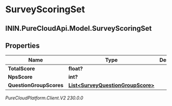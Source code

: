 # SurveyScoringSet

## ININ.PureCloudApi.Model.SurveyScoringSet

## Properties

|Name | Type | Description | Notes|
|------------ | ------------- | ------------- | -------------|
| **TotalScore** | **float?** |  | [optional] |
| **NpsScore** | **int?** |  | [optional] |
| **QuestionGroupScores** | [**List&lt;SurveyQuestionGroupScore&gt;**](SurveyQuestionGroupScore) |  | [optional] |



_PureCloudPlatform.Client.V2 230.0.0_
